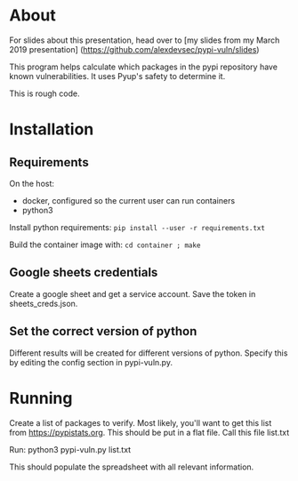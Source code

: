 

About
=====

For slides about this presentation, head over to [my slides from my March 2019 presentation] (https://github.com/alexdevsec/pypi-vuln/slides)

This program helps calculate which packages in the pypi repository have known vulnerabilities.
It uses Pyup's safety to determine it.

This is rough code. 


Installation
============

## Requirements

On the host:
* docker, configured so the current user can run containers
* python3

Install python requirements:
`pip install --user -r requirements.txt`

Build the container image with:
`cd container ; make`

## Google sheets credentials

Create a google sheet and get a service account. Save the token in sheets\_creds.json.

## Set the correct version of python
Different results will be created for different versions of python. Specify this by editing the config section in pypi-vuln.py.


Running
=======
Create a list of packages to verify. Most likely, you'll want to get this list from https://pypistats.org. This 
should be put in a flat file. Call this file list.txt

Run:
python3 pypi-vuln.py list.txt

This should populate the spreadsheet with all relevant information.






